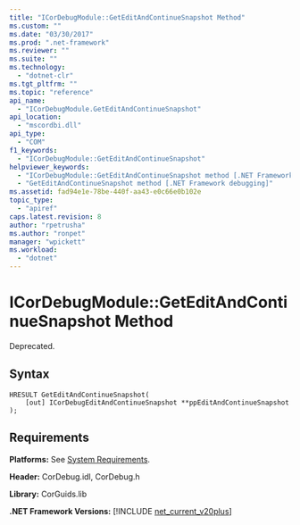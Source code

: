 ```yaml
---
title: "ICorDebugModule::GetEditAndContinueSnapshot Method"
ms.custom: ""
ms.date: "03/30/2017"
ms.prod: ".net-framework"
ms.reviewer: ""
ms.suite: ""
ms.technology: 
  - "dotnet-clr"
ms.tgt_pltfrm: ""
ms.topic: "reference"
api_name: 
  - "ICorDebugModule.GetEditAndContinueSnapshot"
api_location: 
  - "mscordbi.dll"
api_type: 
  - "COM"
f1_keywords: 
  - "ICorDebugModule::GetEditAndContinueSnapshot"
helpviewer_keywords: 
  - "ICorDebugModule::GetEditAndContinueSnapshot method [.NET Framework debugging]"
  - "GetEditAndContinueSnapshot method [.NET Framework debugging]"
ms.assetid: fad94e1e-78be-440f-aa43-e0c66e0b102e
topic_type: 
  - "apiref"
caps.latest.revision: 8
author: "rpetrusha"
ms.author: "ronpet"
manager: "wpickett"
ms.workload: 
  - "dotnet"
---
```

# ICorDebugModule::GetEditAndContinueSnapshot Method
Deprecated.  
  
## Syntax  
  
```  
HRESULT GetEditAndContinueSnapshot(  
    [out] ICorDebugEditAndContinueSnapshot **ppEditAndContinueSnapshot  
);  
```  
  
## Requirements  
 **Platforms:** See [System Requirements](../../../../docs/framework/get-started/system-requirements.md).  
  
 **Header:** CorDebug.idl, CorDebug.h  
  
 **Library:** CorGuids.lib  
  
 **.NET Framework Versions:** [!INCLUDE [net_current_v20plus](../../../../includes/net-current-v20plus-md.md)]
